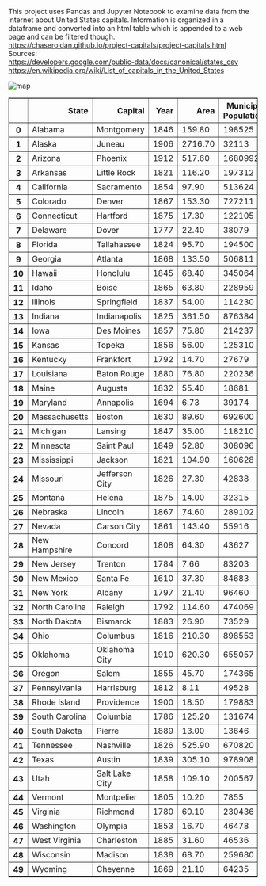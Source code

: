 This project uses Pandas and Jupyter Notebook to examine data from the internet about United States capitals. Information is organized in a dataframe and converted into an html table which is appended to a web page and can be filtered though. 
<br>
https://chaseroldan.github.io/project-capitals/project-capitals.html
<br>
Sources:
<br>
https://developers.google.com/public-data/docs/canonical/states_csv
<br>
https://en.wikipedia.org/wiki/List_of_capitals_in_the_United_States

![map](https://user-images.githubusercontent.com/61606603/139358777-d4734d2b-4c0f-4be6-b230-f553d4f87dd8.png)

<table border="1" class="dataframe">  <thead>    <tr style="text-align: right;">      <th></th>      <th>State</th>      <th>Capital</th>      <th>Year</th>      <th>Area</th>      <th>Municipal Population</th>      <th>Metropolitan Population</th>    </tr>  </thead>  <tbody>    <tr>      <th>0</th>      <td>Alabama</td>      <td>Montgomery</td>      <td>1846</td>      <td>159.80</td>      <td>198525</td>      <td>373290</td>    </tr>    <tr>      <th>1</th>      <td>Alaska</td>      <td>Juneau</td>      <td>1906</td>      <td>2716.70</td>      <td>32113</td>      <td>32113</td>    </tr>    <tr>      <th>2</th>      <td>Arizona</td>      <td>Phoenix</td>      <td>1912</td>      <td>517.60</td>      <td>1680992</td>      <td>4948203</td>    </tr>    <tr>      <th>3</th>      <td>Arkansas</td>      <td>Little Rock</td>      <td>1821</td>      <td>116.20</td>      <td>197312</td>      <td>742384</td>    </tr>    <tr>      <th>4</th>      <td>California</td>      <td>Sacramento</td>      <td>1854</td>      <td>97.90</td>      <td>513624</td>      <td>2363730</td>    </tr>    <tr>      <th>5</th>      <td>Colorado</td>      <td>Denver</td>      <td>1867</td>      <td>153.30</td>      <td>727211</td>      <td>2967239</td>    </tr>    <tr>      <th>6</th>      <td>Connecticut</td>      <td>Hartford</td>      <td>1875</td>      <td>17.30</td>      <td>122105</td>      <td>1204877</td>    </tr>    <tr>      <th>7</th>      <td>Delaware</td>      <td>Dover</td>      <td>1777</td>      <td>22.40</td>      <td>38079</td>      <td>180786</td>    </tr>    <tr>      <th>8</th>      <td>Florida</td>      <td>Tallahassee</td>      <td>1824</td>      <td>95.70</td>      <td>194500</td>      <td>387227</td>    </tr>    <tr>      <th>9</th>      <td>Georgia</td>      <td>Atlanta</td>      <td>1868</td>      <td>133.50</td>      <td>506811</td>      <td>6020364</td>    </tr>    <tr>      <th>10</th>      <td>Hawaii</td>      <td>Honolulu</td>      <td>1845</td>      <td>68.40</td>      <td>345064</td>      <td>974563</td>    </tr>    <tr>      <th>11</th>      <td>Idaho</td>      <td>Boise</td>      <td>1865</td>      <td>63.80</td>      <td>228959</td>      <td>749202</td>    </tr>    <tr>      <th>12</th>      <td>Illinois</td>      <td>Springfield</td>      <td>1837</td>      <td>54.00</td>      <td>114230</td>      <td>206868</td>    </tr>    <tr>      <th>13</th>      <td>Indiana</td>      <td>Indianapolis</td>      <td>1825</td>      <td>361.50</td>      <td>876384</td>      <td>2074537</td>    </tr>    <tr>      <th>14</th>      <td>Iowa</td>      <td>Des Moines</td>      <td>1857</td>      <td>75.80</td>      <td>214237</td>      <td>699292</td>    </tr>    <tr>      <th>15</th>      <td>Kansas</td>      <td>Topeka</td>      <td>1856</td>      <td>56.00</td>      <td>125310</td>      <td>231969</td>    </tr>    <tr>      <th>16</th>      <td>Kentucky</td>      <td>Frankfort</td>      <td>1792</td>      <td>14.70</td>      <td>27679</td>      <td>73663</td>    </tr>    <tr>      <th>17</th>      <td>Louisiana</td>      <td>Baton Rouge</td>      <td>1880</td>      <td>76.80</td>      <td>220236</td>      <td>854884</td>    </tr>    <tr>      <th>18</th>      <td>Maine</td>      <td>Augusta</td>      <td>1832</td>      <td>55.40</td>      <td>18681</td>      <td>122302</td>    </tr>    <tr>      <th>19</th>      <td>Maryland</td>      <td>Annapolis</td>      <td>1694</td>      <td>6.73</td>      <td>39174</td>      <td>2800053</td>    </tr>    <tr>      <th>20</th>      <td>Massachusetts</td>      <td>Boston</td>      <td>1630</td>      <td>89.60</td>      <td>692600</td>      <td>4873019</td>    </tr>    <tr>      <th>21</th>      <td>Michigan</td>      <td>Lansing</td>      <td>1847</td>      <td>35.00</td>      <td>118210</td>      <td>550391</td>    </tr>    <tr>      <th>22</th>      <td>Minnesota</td>      <td>Saint Paul</td>      <td>1849</td>      <td>52.80</td>      <td>308096</td>      <td>3654908</td>    </tr>    <tr>      <th>23</th>      <td>Mississippi</td>      <td>Jackson</td>      <td>1821</td>      <td>104.90</td>      <td>160628</td>      <td>594806</td>    </tr>    <tr>      <th>24</th>      <td>Missouri</td>      <td>Jefferson City</td>      <td>1826</td>      <td>27.30</td>      <td>42838</td>      <td>151235</td>    </tr>    <tr>      <th>25</th>      <td>Montana</td>      <td>Helena</td>      <td>1875</td>      <td>14.00</td>      <td>32315</td>      <td>77414</td>    </tr>    <tr>      <th>26</th>      <td>Nebraska</td>      <td>Lincoln</td>      <td>1867</td>      <td>74.60</td>      <td>289102</td>      <td>336374</td>    </tr>    <tr>      <th>27</th>      <td>Nevada</td>      <td>Carson City</td>      <td>1861</td>      <td>143.40</td>      <td>55916</td>      <td>55916</td>    </tr>    <tr>      <th>28</th>      <td>New Hampshire</td>      <td>Concord</td>      <td>1808</td>      <td>64.30</td>      <td>43627</td>      <td>151391</td>    </tr>    <tr>      <th>29</th>      <td>New Jersey</td>      <td>Trenton</td>      <td>1784</td>      <td>7.66</td>      <td>83203</td>      <td>367430</td>    </tr>    <tr>      <th>30</th>      <td>New Mexico</td>      <td>Santa Fe</td>      <td>1610</td>      <td>37.30</td>      <td>84683</td>      <td>150358</td>    </tr>    <tr>      <th>31</th>      <td>New York</td>      <td>Albany</td>      <td>1797</td>      <td>21.40</td>      <td>96460</td>      <td>880381</td>    </tr>    <tr>      <th>32</th>      <td>North Carolina</td>      <td>Raleigh</td>      <td>1792</td>      <td>114.60</td>      <td>474069</td>      <td>1390785</td>    </tr>    <tr>      <th>33</th>      <td>North Dakota</td>      <td>Bismarck</td>      <td>1883</td>      <td>26.90</td>      <td>73529</td>      <td>128949</td>    </tr>    <tr>      <th>34</th>      <td>Ohio</td>      <td>Columbus</td>      <td>1816</td>      <td>210.30</td>      <td>898553</td>      <td>2122271</td>    </tr>    <tr>      <th>35</th>      <td>Oklahoma</td>      <td>Oklahoma City</td>      <td>1910</td>      <td>620.30</td>      <td>655057</td>      <td>1408950</td>    </tr>    <tr>      <th>36</th>      <td>Oregon</td>      <td>Salem</td>      <td>1855</td>      <td>45.70</td>      <td>174365</td>      <td>433903</td>    </tr>    <tr>      <th>37</th>      <td>Pennsylvania</td>      <td>Harrisburg</td>      <td>1812</td>      <td>8.11</td>      <td>49528</td>      <td>577941</td>    </tr>    <tr>      <th>38</th>      <td>Rhode Island</td>      <td>Providence</td>      <td>1900</td>      <td>18.50</td>      <td>179883</td>      <td>1624578</td>    </tr>    <tr>      <th>39</th>      <td>South Carolina</td>      <td>Columbia</td>      <td>1786</td>      <td>125.20</td>      <td>131674</td>      <td>838433</td>    </tr>    <tr>      <th>40</th>      <td>South Dakota</td>      <td>Pierre</td>      <td>1889</td>      <td>13.00</td>      <td>13646</td>      <td>20672</td>    </tr>    <tr>      <th>41</th>      <td>Tennessee</td>      <td>Nashville</td>      <td>1826</td>      <td>525.90</td>      <td>670820</td>      <td>1934317</td>    </tr>    <tr>      <th>42</th>      <td>Texas</td>      <td>Austin</td>      <td>1839</td>      <td>305.10</td>      <td>978908</td>      <td>2227083</td>    </tr>    <tr>      <th>43</th>      <td>Utah</td>      <td>Salt Lake City</td>      <td>1858</td>      <td>109.10</td>      <td>200567</td>      <td>1232696</td>    </tr>    <tr>      <th>44</th>      <td>Vermont</td>      <td>Montpelier</td>      <td>1805</td>      <td>10.20</td>      <td>7855</td>      <td>58409</td>    </tr>    <tr>      <th>45</th>      <td>Virginia</td>      <td>Richmond</td>      <td>1780</td>      <td>60.10</td>      <td>230436</td>      <td>1291900</td>    </tr>    <tr>      <th>46</th>      <td>Washington</td>      <td>Olympia</td>      <td>1853</td>      <td>16.70</td>      <td>46478</td>      <td>290536</td>    </tr>    <tr>      <th>47</th>      <td>West Virginia</td>      <td>Charleston</td>      <td>1885</td>      <td>31.60</td>      <td>46536</td>      <td>257074</td>    </tr>    <tr>      <th>48</th>      <td>Wisconsin</td>      <td>Madison</td>      <td>1838</td>      <td>68.70</td>      <td>259680</td>      <td>664865</td>    </tr>    <tr>      <th>49</th>      <td>Wyoming</td>      <td>Cheyenne</td>      <td>1869</td>      <td>21.10</td>      <td>64235</td>      <td>99500</td>    </tr>  </tbody></table>
